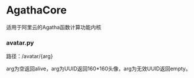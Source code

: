# AgathaCore
适用于阿里云的Agatha函数计算功能内核
### avatar.py
路径：/avatar/{arg}

arg为空返回alive，arg为UUID返回160*160头像，arg为无效UUID返回empty。
